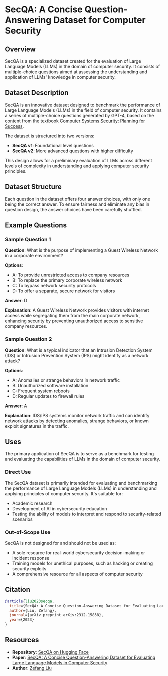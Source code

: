 # SecQA: A Concise Question-Answering Dataset for Computer Security

## Overview

SecQA is a specialized dataset created for the evaluation of Large Language Models (LLMs) in the domain of computer security. It consists of multiple-choice questions aimed at assessing the understanding and application of LLMs' knowledge in computer security.

## Dataset Description

SecQA is an innovative dataset designed to benchmark the performance of Large Language Models (LLMs) in the field of computer security. It contains a series of multiple-choice questions generated by GPT-4, based on the content from the textbook [Computer Systems Security: Planning for Success](https://web.njit.edu/~rt494/security/).

The dataset is structured into two versions:
- **SecQA v1**: Foundational level questions
- **SecQA v2**: More advanced questions with higher difficulty

This design allows for a preliminary evaluation of LLMs across different levels of complexity in understanding and applying computer security principles.

## Dataset Structure

Each question in the dataset offers four answer choices, with only one being the correct answer. To ensure fairness and eliminate any bias in question design, the answer choices have been carefully shuffled.

## Example Questions

### Sample Question 1

**Question**: What is the purpose of implementing a Guest Wireless Network in a corporate environment?

**Options**:
- A: To provide unrestricted access to company resources
- B: To replace the primary corporate wireless network
- C: To bypass network security protocols
- D: To offer a separate, secure network for visitors

**Answer**: D

**Explanation**: A Guest Wireless Network provides visitors with internet access while segregating them from the main corporate network, enhancing security by preventing unauthorized access to sensitive company resources.

### Sample Question 2

**Question**: What is a typical indicator that an Intrusion Detection System (IDS) or Intrusion Prevention System (IPS) might identify as a network attack?

**Options**:
- A: Anomalies or strange behaviors in network traffic
- B: Unauthorized software installation
- C: Frequent system reboots
- D: Regular updates to firewall rules

**Answer**: A

**Explanation**: IDS/IPS systems monitor network traffic and can identify network attacks by detecting anomalies, strange behaviors, or known exploit signatures in the traffic.
## Uses

The primary application of SecQA is to serve as a benchmark for testing and evaluating the capabilities of LLMs in the domain of computer security.

### Direct Use

The SecQA dataset is primarily intended for evaluating and benchmarking the performance of Large Language Models (LLMs) in understanding and applying principles of computer security. It's suitable for:

- Academic research
- Development of AI in cybersecurity education
- Testing the ability of models to interpret and respond to security-related scenarios

### Out-of-Scope Use

SecQA is not designed for and should not be used as:
- A sole resource for real-world cybersecurity decision-making or incident response
- Training models for unethical purposes, such as hacking or creating security exploits
- A comprehensive resource for all aspects of computer security

## Citation

```bibtex
@article{liu2023secqa,
  title={SecQA: A Concise Question-Answering Dataset for Evaluating Large Language Models in Computer Security},
  author={Liu, Zefang},
  journal={arXiv preprint arXiv:2312.15838},
  year={2023}
}
```

## Resources

- **Repository**: [SecQA on Hugging Face](https://huggingface.co/datasets/zefang-liu/secqa)
- **Paper**: [SecQA: A Concise Question-Answering Dataset for Evaluating Large Language Models in Computer Security](https://arxiv.org/abs/2312.15838)
- **Author**: [Zefang Liu](https://www.linkedin.com/in/zefang-liu/)
